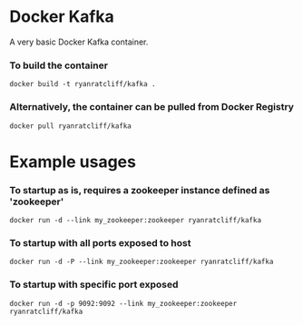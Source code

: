 # Docker Kafka
A very basic Docker Kafka container.

### To build the container
```
docker build -t ryanratcliff/kafka .
```

### Alternatively, the container can be pulled from Docker Registry
```
docker pull ryanratcliff/kafka
```

# Example usages

### To startup as is, requires a zookeeper instance defined as 'zookeeper'
```
docker run -d --link my_zookeeper:zookeeper ryanratcliff/kafka
```

### To startup with all ports exposed to host
```
docker run -d -P --link my_zookeeper:zookeeper ryanratcliff/kafka
```

### To startup with specific port exposed
```
docker run -d -p 9092:9092 --link my_zookeeper:zookeeper ryanratcliff/kafka
```
